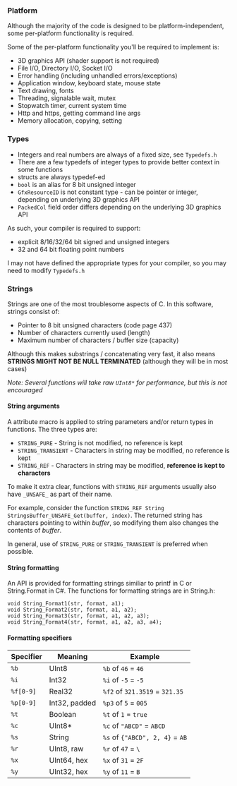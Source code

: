 ### Platform
Although the majority of the code is designed to be platform-independent, some per-platform functionality is required.

Some of the per-platform functionality you'll be required to implement is:
- 3D graphics API (shader support is not required)
- File I/O, Directory I/O, Socket I/O
- Error handling (including unhandled errors/exceptions)
- Application window, keyboard state, mouse state
- Text drawing, fonts
- Threading, signalable wait, mutex
- Stopwatch timer, current system time
- Http and https, getting command line args
- Memory allocation, copying, setting

### Types
* Integers and real numbers are always of a fixed size, see ```Typedefs.h```
* There are a few typedefs of integer types to provide better context in some functions
* structs are always typedef-ed
* ```bool``` is an alias for 8 bit unsigned integer
* ```GfxResourceID``` is not constant type - can be pointer or integer, depending on underlying 3D graphics API
* ```PackedCol``` field order differs depending on the underlying 3D graphics API

As such, your compiler is required to support:
- explicit 8/16/32/64 bit signed and unsigned integers
- 32 and 64 bit floating point numbers

I may not have defined the appropriate types for your compiler, so you may need to modify ```Typedefs.h```

### Strings
Strings are one of the most troublesome aspects of C. In this software, strings consist of:
- Pointer to 8 bit unsigned characters (code page 437)
- Number of characters currently used (length)
- Maximum number of characters / buffer size (capacity)

Although this makes substrings / concatenating very fast, it also means 
**STRINGS MIGHT NOT BE NULL TERMINATED** (although they will be in most cases)

*Note: Several functions will take raw ```UInt8*``` for performance, but this is not encouraged*

#### String arguments
A attribute macro is applied to string parameters and/or return types in functions. The three types are:
- ```STRING_PURE``` - String is not modified, no reference is kept
- ```STRING_TRANSIENT``` - Characters in string may be modified, no reference is kept
- ```STRING_REF``` - Characters in string may be modified, **reference is kept to characters**

To make it extra clear, functions with ```STRING_REF``` arguments usually also have ```_UNSAFE_``` as part of their name.

For example, consider the function ```STRING_REF String StringsBuffer_UNSAFE_Get(buffer, index)```. 
The returned string has characters pointing to within *buffer*, so modifying them also changes the contents of *buffer*.

In general, use of ```STRING_PURE``` or ```STRING_TRANSIENT``` is preferred when possible.

#### String formatting
An API is provided for formatting strings similiar to printf in C or String.Format in C#.
The functions for formatting strings are in String.h:
```
void String_Format1(str, format, a1);
void String_Format2(str, format, a1, a2);
void String_Format3(str, format, a1, a2, a3);
void String_Format4(str, format, a1, a2, a3, a4);
```
#### Formatting specifiers
| Specifier | Meaning | Example |
| ------------- |-------------| -----|
| ```%b```      | UInt8 | ```%b``` of ```46``` = ```46``` |
| ```%i```      | Int32 | ```%i``` of ```-5``` = ```-5``` |
| ```%f[0-9]``` | Real32 |  ```%f2``` of ```321.3519``` = ```321.35``` |
| ```%p[0-9]``` | Int32, padded | ```%p3``` of ```5``` = ```005``` |
| ```%t```      | Boolean | ```%t``` of ```1``` = ```true``` |
| ```%c```      | UInt8* | ```%c``` of ```"ABCD"``` = ```ABCD``` |
| ```%s```      | String |  ```%s``` of ```{"ABCD", 2, 4}``` = ```AB``` |
| ```%r```      | UInt8, raw | ```%r``` of ```47``` = ```\``` |
| ```%x```      | UInt64, hex | ```%x``` of ```31``` = ```2F``` |
| ```%y```      | UInt32, hex | ```%y``` of ```11``` = ```B``` |
